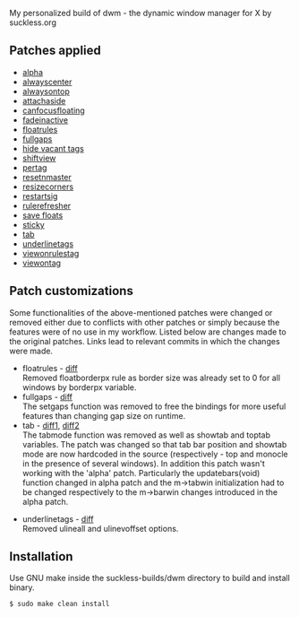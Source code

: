 My personalized build of dwm - the dynamic window manager for X by suckless.org
<!-- TODO: Update manual so it shows correct keybinds -->

## Patches applied
- [alpha](https://dwm.suckless.org/patches/alpha/dwm-alpha-20201019-61bb8b2.diff)
- [alwayscenter](https://dwm.suckless.org/patches/alwayscenter/dwm-alwayscenter-20200625-f04cac6.diff)
- [alwaysontop](https://dwm.suckless.org/patches/alwaysontop/alwaysontop-6.2.diff)
- [attachaside](https://dwm.suckless.org/patches/attachaside/dwm-attachaside-6.3.diff)
- [canfocusfloating](https://dwm.suckless.org/patches/canfocusfloating/dwm-canfocusfloating-20210724-b914109.diff)
- [fadeinactive](https://dwm.suckless.org/patches/fadeinactive/dwm-fadeinactive-20211114-a786211.diff)
- [floatrules](https://dwm.suckless.org/patches/floatrules/dwm-floatrules-20210801-138b405.diff)
- [fullgaps](https://dwm.suckless.org/patches/fullgaps/dwm-fullgaps-6.2.diff)
- [hide vacant tags](https://dwm.suckless.org/patches/hide_vacant_tags/dwm-hide_vacant_tags-6.3.diff)
- [shiftview](https://github.com/baj0k/suckless-builds/commit/eedb5ce78ce2a2b87dc1012479d8301ba8482b84)
- [pertag](https://dwm.suckless.org/patches/pertag/dwm-pertag-20200914-61bb8b2.diff) <!-- TODO: check if any of the previous patches had a version that works with pertag -->
- [resetnmaster](https://dwm.suckless.org/patches/resetnmaster/dwm-resetnmaster-pertag-6.3.diff)
- [resizecorners](https://dwm.suckless.org/patches/resizecorners/dwm-resizecorners-6.2.diff)
- [restartsig](https://dwm.suckless.org/patches/restartsig/dwm-restartsig-20180523-6.2.diff)
- [rulerefresher](https://dwm.suckless.org/patches/rulerefresher/dwm-rulerefresher-6.2.diff)
- [save floats](https://dwm.suckless.org/patches/save_floats/dwm-savefloats-20181212-b69c870.diff)
- [sticky](https://dwm.suckless.org/patches/sticky/dwm-sticky-6.1.diff)
- [tab](https://dwm.suckless.org/patches/tab/dwm-tab-i3like-20211121-a786211.diff)
- [underlinetags](https://dwm.suckless.org/patches/underlinetags/dwm-underlinetags-6.2.diff)
- [viewonrulestag](https://dwm.suckless.org/patches/viewonrulestag/dwm-viewonrulestag-20220410-bece862.diff)
- [viewontag](https://dwm.suckless.org/patches/viewontag/dwm-viewontag-20210312-61bb8b2.diff)

## Patch customizations
Some functionalities of the above-mentioned patches were changed or removed either due to conflicts with other patches or simply because the features were of no use in my workflow. Listed below are changes made to the original patches. Links lead to relevant commits in which the changes were made.
- floatrules - [diff](https://github.com/baj0k/suckless-builds/commit/8fe82911a5c340dde990d57b0c58fbdf98942ed0)  
Removed floatborderpx rule as border size was already set to 0 for all windows by borderpx variable. 
- fullgaps - [diff](https://github.com/baj0k/suckless-builds/commit/bb92d6fcc7fd2850ed8474a85ad57ddcc9454914)  
The setgaps function was removed to free the bindings for more useful features than changing gap size on runtime.
- tab - [diff1](https://github.com/baj0k/suckless-builds/commit/cb4448b3600081358d5fcf05084e03980ac25c77), [diff2](https://github.com/baj0k/suckless-builds/commit/351a574484cd6e550985b6990adbc45c671ed98e)  
The tabmode function was removed as well as showtab and toptab variables. The patch was changed so that tab bar position and showtab mode are now hardcoded in the source (respectively - top and monocle in the presence of several windows). In addition this patch wasn't working with the 'alpha' patch. Particularly the updatebars(void) function changed in alpha patch and the m->tabwin initialization had to be changed respectively to the m->barwin changes introduced in the alpha patch.
<!-- TODO: change tab patch so that it respects gaps. Probably can be done by making monocle layout respect gaps --> 
- underlinetags - [diff](https://github.com/baj0k/suckless-builds/commit/5ffea6b226be0f670c984e53410a545b8fb86c66)  
Removed ulineall and ulinevoffset options.

## Installation
Use GNU make inside the suckless-builds/dwm directory to build and install binary.
```
$ sudo make clean install
```
